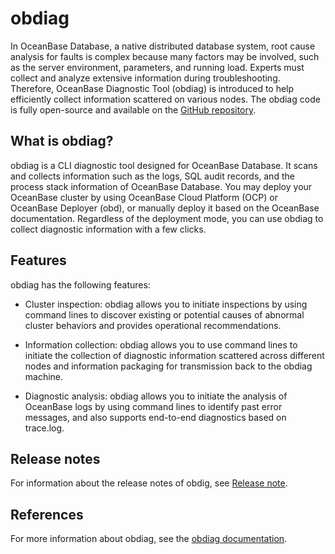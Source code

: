 # obdiag

In OceanBase Database, a native distributed database system, root cause analysis for faults is complex because many factors may be involved, such as the server environment, parameters, and running load. Experts must collect and analyze extensive information during troubleshooting. Therefore, OceanBase Diagnostic Tool (obdiag) is introduced to help efficiently collect information scattered on various nodes. The obdiag code is fully open-source and available on the [GitHub repository](https://github.com/oceanbase/oceanbase-diagnostic-tool).

## What is obdiag?

obdiag is a CLI diagnostic tool designed for OceanBase Database. It scans and collects information such as the logs, SQL audit records, and the process stack information of OceanBase Database. You may deploy your OceanBase cluster by using OceanBase Cloud Platform (OCP) or OceanBase Deployer (obd), or manually deploy it based on the OceanBase documentation. Regardless of the deployment mode, you can use obdiag to collect diagnostic information with a few clicks.

## Features

obdiag has the following features:

  * Cluster inspection: obdiag allows you to initiate inspections by using command lines to discover existing or potential causes of abnormal cluster behaviors and provides operational recommendations.
  * Information collection: obdiag allows you to use command lines to initiate the collection of diagnostic information scattered across different nodes and information packaging for transmission back to the obdiag machine.
  
  * Diagnostic analysis: obdiag allows you to initiate the analysis of OceanBase logs by using command lines to identify past error messages, and also supports end-to-end diagnostics based on trace.log.


## Release notes

For information about the release notes of obdig, see [Release note](https://en.oceanbase.com/docs/common-obdiag-en-10000000001143808).

## References

For more information about obdiag, see the [obdiag documentation](https://en.oceanbase.com/docs/common-obdiag-en-10000000001143804).